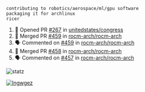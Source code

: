 ```
contributing to robotics/aerospace/ml/gpu software
packaging it for archlinux
ricer
```

<!--START_SECTION:activity-->
1. 💪 Opened PR [#267](https://github.com/unitedstates/congress/pull/267) in [unitedstates/congress](https://github.com/unitedstates/congress)
2. 🎉 Merged PR [#459](https://github.com/rocm-arch/rocm-arch/pull/459) in [rocm-arch/rocm-arch](https://github.com/rocm-arch/rocm-arch)
3. 🗣 Commented on [#459](https://github.com/rocm-arch/rocm-arch/issues/459) in [rocm-arch/rocm-arch](https://github.com/rocm-arch/rocm-arch)
4. 🎉 Merged PR [#458](https://github.com/rocm-arch/rocm-arch/pull/458) in [rocm-arch/rocm-arch](https://github.com/rocm-arch/rocm-arch)
5. 🗣 Commented on [#457](https://github.com/rocm-arch/rocm-arch/issues/457) in [rocm-arch/rocm-arch](https://github.com/rocm-arch/rocm-arch)
<!--END_SECTION:activity-->


![statz](https://github-readme-stats.vercel.app/api?username=acxz&include_all_commits=true&show_icons=true)

[![lngwgez](https://github-readme-stats.vercel.app/api/top-langs/?username=acxz&layout=compact)](https://github.com/acxz/github-readme-stats)


<!--
**acxz/acxz** is a ✨ _special_ ✨ repository because its `README.md` (this file) appears on your GitHub profile.

Here are some ideas to get you started:

- 🔭 I’m currently working on ...
- 🌱 I’m currently learning ...
- 👯 I’m looking to collaborate on ...
- 🤔 I’m looking for help with ...
- 💬 Ask me about ...
- 📫 How to reach me: ...
- 😄 Pronouns: ...
- ⚡ Fun fact: ...
-->
